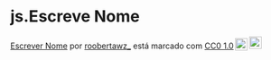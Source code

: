 # js.Escreve Nome
<p xmlns:cc="http://creativecommons.org/ns#" xmlns:dct="http://purl.org/dc/terms/"><a property="dct:title" rel="cc :attributionURL" href="https://github.com/roobertawz/js.PingPong.git">Escrever Nome</a> por <a rel="cc:attributionURL dct:creator" property="cc:attributionName" href ="https://github.com/roobertawz">roobertawz_</a> está marcado com <a href="https://creativecommons.org/publicdomain/zero/1.0/?ref=chooser-v1" target=" _blank" rel="license noopener noreferrer" style="display:inline-block;">CC0 1.0<img style="height:22px!important;margin-left:3px;vertical-align:text-bottom;" src="https://mirrors.creativecommons.org/presskit/icons/cc.svg?ref=chooser-v1" alt=""><img style="height:22px!important;margin-left:3px;vertical -align: texto inferior;" src="https://mirrors.creativecommons.org/presskit/icons/zero.svg?ref=chooser-v1" alt=""></a></p>
